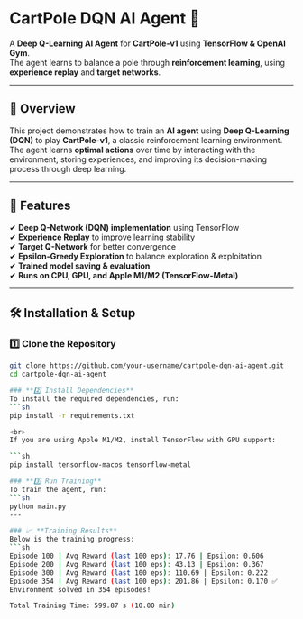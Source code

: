 # **CartPole DQN AI Agent** 🚀  

A **Deep Q-Learning AI Agent** for **CartPole-v1** using **TensorFlow & OpenAI Gym**.  
The agent learns to balance a pole through **reinforcement learning**, using **experience replay** and **target networks**.  

---

## 📌 **Overview**  
This project demonstrates how to train an **AI agent** using **Deep Q-Learning (DQN)** to play **CartPole-v1**, a classic reinforcement learning environment.  
The agent learns **optimal actions** over time by interacting with the environment, storing experiences, and improving its decision-making process through deep learning.  

---

## **🚀 Features**  
✔ **Deep Q-Network (DQN) implementation** using TensorFlow  
✔ **Experience Replay** to improve learning stability  
✔ **Target Q-Network** for better convergence  
✔ **Epsilon-Greedy Exploration** to balance exploration & exploitation  
✔ **Trained model saving & evaluation**  
✔ **Runs on CPU, GPU, and Apple M1/M2 (TensorFlow-Metal)**  

---

## 🛠 **Installation & Setup**  

### **1️⃣ Clone the Repository**  
```sh
git clone https://github.com/your-username/cartpole-dqn-ai-agent.git
cd cartpole-dqn-ai-agent

### **2️⃣ Install Dependencies**  
To install the required dependencies, run:  
```sh
pip install -r requirements.txt

<br>
If you are using Apple M1/M2, install TensorFlow with GPU support:

```sh
pip install tensorflow-macos tensorflow-metal

### **3️⃣ Run Training**  
To train the agent, run:  
```sh
python main.py
---

### 📈 **Training Results**
Below is the training progress:
```sh
Episode 100 | Avg Reward (last 100 eps): 17.76 | Epsilon: 0.606
Episode 200 | Avg Reward (last 100 eps): 43.13 | Epsilon: 0.367
Episode 300 | Avg Reward (last 100 eps): 110.69 | Epsilon: 0.222
Episode 354 | Avg Reward (last 100 eps): 201.86 | Epsilon: 0.170 ✅
Environment solved in 354 episodes!

Total Training Time: 599.87 s (10.00 min)

